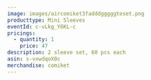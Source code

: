 ```yaml
---
image: images/aircomiket3fadddgggggteset.png
producttype: Mini Sleeves
eventId: c-vLkg_Y6KL-c
pricings:
  - quantity: 1
    price: 47
description: 2 sleeve set, 60 pcs each
asin: s-vxwdqoX0c
merchandise: comiket
---
```

